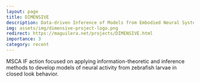 ```yaml
---
layout: page
title: DIMENSIVE
description: Data-driven Inference of Models from Embodied Neural Systems In Vertebrate Experiments
img: assets/img/dimensive-project-logo.png
redirect: https://maguilera.net/projects/DIMENSIVE.html
importance: 3
category: recent
---
```



MSCA IF action focused on applying information-theoretic and inference methods to develop models of neural activity from zebrafish larvae in closed look behavior.
